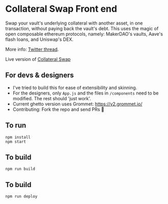 # Collateral Swap Front end

Swap your vault's underlying collateral with another asset, in one transaction, without paying back the vault's debt.
This uses the magic of open composable ethereum protocols, namely: MakerDAO's vaults, Aave's flash loans, and Uniswap's DEX.

More info: [Twitter thread](https://twitter.com/daveytea/status/1224760425272745991).

Live version of [Collateral Swap](https://collateralswap.com)

## For devs & designers
 - I've tried to build this for ease of extensibility and skinning. 
 - For the designers, only `App.js` and the files in `/components` need to be modified. The rest should 'just work'.
 - Current ghetto version uses Grommet: https://v2.grommet.io/
 - Contributing: Fork the repo and send PRs 💌

## To run
```
npm install
npm start
```

## To build
```
npm run build
```

## To build
```
npm run deploy
```